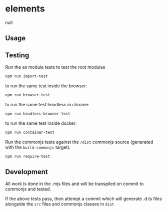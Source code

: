 elements
============================
null

Usage
-----

Testing
-------

Run the es module tests to test the root modules
```bash
npm run import-test
```
to run the same test inside the browser:

```bash
npm run browser-test
```
to run the same test headless in chrome:
```bash
npm run headless-browser-test
```

to run the same test inside docker:
```bash
npm run container-test
```

Run the commonjs tests against the `/dist` commonjs source (generated with the `build-commonjs` target).
```bash
npm run require-test
```

Development
-----------
All work is done in the .mjs files and will be transpiled on commit to commonjs and tested.

If the above tests pass, then attempt a commit which will generate .d.ts files alongside the `src` files and commonjs classes in `dist`

